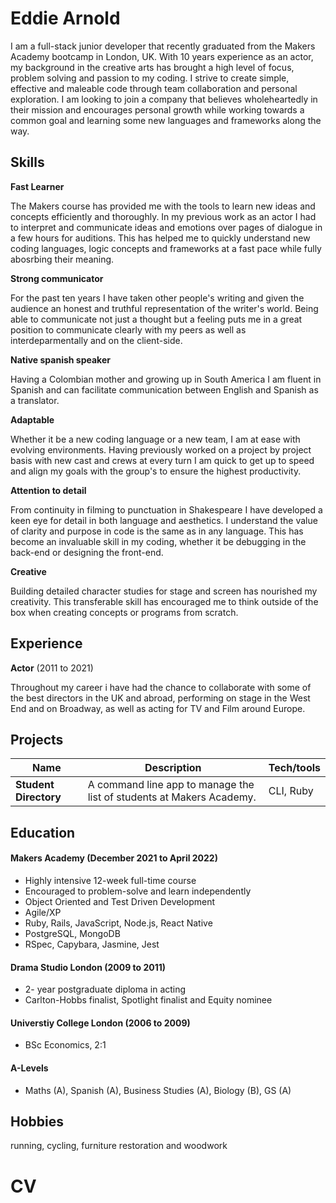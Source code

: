 # Eddie Arnold

  I am a full-stack junior developer that recently graduated from the Makers Academy bootcamp in London, UK. With 10 years experience as an actor, my background in the creative arts has brought a high level of focus, problem solving and passion to my coding. I strive to create simple, effective and maleable code through team collaboration and personal exploration. I am looking to join a company that believes wholeheartedly in their mission and encourages personal growth while working towards a common goal and learning some new languages and frameworks along the way.

## Skills
**Fast Learner**

The Makers course has provided me with the tools to learn new ideas and concepts efficiently and thoroughly. In my previous work as an actor I had to interpret and communicate ideas and emotions over pages of dialogue in a few hours for auditions. This has helped me to quickly understand new coding languages, logic concepts and frameworks at a fast pace while fully abosrbing their meaning.

**Strong communicator**

For the past ten years I have taken other people's writing and given the audience an honest and truthful representation of the writer's world. Being able to communicate not just a thought but a feeling puts me in a great position to communicate clearly with my peers as well as interdeparmentally and on the client-side.

**Native spanish speaker**

Having a Colombian mother and growing up in South America I am fluent in Spanish and can facilitate communication between English and Spanish as a translator.

**Adaptable**

Whether it be a new coding language or a new team, I am at ease with evolving environments. Having previously worked on a project by project basis with new cast and crews at every turn I am quick to get up to speed and align my goals with the group's to ensure the highest productivity.

**Attention to detail**

From continuity in filming to punctuation in Shakespeare I have developed a keen eye for detail in both language and aesthetics. I understand the value of clarity and purpose in code is the same as in any language. This has become an invaluable skill in my coding, whether it be debugging in the back-end or designing the front-end.

**Creative**

Building detailed character studies for stage and screen has nourished my creativity. This transferable skill has encouraged me to think outside of the box when creating concepts or programs from scratch. 

## Experience

**Actor** (2011 to 2021)

Throughout my career i have had the chance to collaborate with some of the best directors in the UK and abroad, performing on stage in the West End and on Broadway, as well as acting for TV and Film around Europe.

## Projects

| Name                         | Description       | Tech/tools        |
| ---------------------------- | ----------------- | ----------------- |
| **Student Directory**        | A command line app to manage the list of students at Makers Academy. | CLI, Ruby         |


## Education

#### Makers Academy (December 2021 to April 2022)
- Highly intensive 12-week full-time course
- Encouraged to problem-solve and learn independently 
- Object Oriented and Test Driven Development
- Agile/XP
- Ruby, Rails, JavaScript, Node.js, React Native
- PostgreSQL, MongoDB
- RSpec, Capybara, Jasmine, Jest

#### Drama Studio London (2009 to 2011)
- 2- year postgraduate diploma in acting
- Carlton-Hobbs finalist, Spotlight finalist and Equity nominee

#### Universtiy College London (2006 to 2009)
- BSc Economics, 2:1

#### A-Levels
- Maths (A), Spanish (A), Business Studies (A), Biology (B), GS (A)

## Hobbies
running, cycling, furniture restoration and woodwork 
# CV
